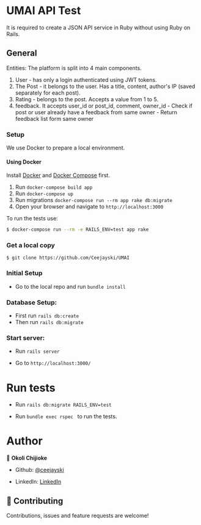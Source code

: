 # UMAI API Test
It is required to create a JSON API service in Ruby without using Ruby on Rails.
## General
Entities: The platform is split into 4 main components.
1. User - has only a login authenticated using JWT tokens.
2. The Post - it belongs to the user. Has a title, content, author's IP (saved separately for each post).
3. Rating - belongs to the post. Accepts a value from 1 to 5.
4. feedback. It accepts user_id or post_id, comment, owner_id - Check if post or user already have a feedback from same owner - Return feedback list form same owner

### Setup

We use Docker to prepare a local environment.

#### Using Docker

Install [Docker](https://docs.docker.com/install/) and
[Docker Compose](https://docs.docker.com/compose/install/) first.

1. Run `docker-compose build app`
2. Run `docker-compose up`
3. Run migrations `docker-compose run --rm app rake db:migrate`
4. Open your browser and navigate to `http://localhost:3000`

To run the tests use:

```bash
$ docker-compose run --rm -e RAILS_ENV=test app rake
```

### Get a local copy

`$ git clone https://github.com/Ceejayski/UMAI`

### Initial Setup

- Go to the local repo and run `bundle install`

### Database Setup:
- First run `rails db:create`
- Then run `rails db:migrate`

### Start server:
- Run `rails server`

- Go to `http://localhost:3000/`



# Run tests
- Run `rails db:migrate RAILS_ENV=test`

- Run  ```bundle exec rspec ``` to run the tests.


# Author

👤 **Okoli Chijioke**

- Github: [@ceejayski](https://github.com/ceejayski)

- LinkedIn: [LinkedIn](https://www.linkedin.com/in/okoli-ceejay/)


## 🤝 Contributing

Contributions, issues and feature requests are welcome!
